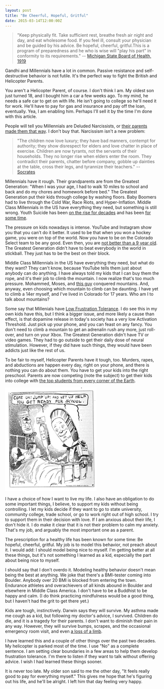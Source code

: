 ```yaml
---
layout: post
title: "Be Cheerful, Hopeful, Gritful"
date: 2015-03-14T12:00:00Z
---
```



> "Keep physically fit. Take sufficient rest, breathe fresh air night and day, and eat wholesome food. If you feel ill, consult your physician and be guided by his advice. Be hopeful, cheerful, gritful.This is a program of preparedness and he who is wise will "play his part" in conformity to its requirements." --
> [Michigan State Board of Health, 1919](http://n99.us/xjy)

Gandhi and Millennials have a lot in common. Passive resistance and self-destructive behavior is not futile. It's the perfect way to fight the British and Helicopter Parents.

You aren't a Helicopter Parent, of course. I don't think I am. My oldest son just turned 18, and I bought him a car a few weeks ago. To my mind, he needs a safe car to get on with life. He isn't going to college so he'll need it for work. He'll have to pay for gas and insurance and pay off the loan, eventually. Yea, I am enabling him. Perhaps I'll sell it by the time I'm done with this article.

People will tell you Millennials are Deluded Narcissists, or
[their parents made them that way](http://n99.us/hxk).
I don't buy that. Narcissism isn't a new problem:


> "The children now love luxury; they have bad manners, contempt for authority; they show disrespect for elders and love chatter in place of exercise. Children are now tyrants, not the servants of their households. They no longer rise when elders enter the room. They contradict their parents, chatter before company, gobble up dainties at the table, cross their legs, and tyrannize their teachers." --
> [Socrates](http://n99.us/aff)

Millennials have it rough. Their grandparents are from the Greatest Generation: "When I was your age, I had to walk 10 miles to school and back and do my chores and homework before bed." The Greatest Generation put their kids through college by washing floors. Baby Boomers had to live through the Cold War, Race Riots, and Hyper-Inflation. Middle Class Millennials in the US have everything they need, but something is still wrong. Youth Suicide has been
[on the rise for decades](http://n99.us/mdh) and has been
[for some time](http://n99.us/omb).

The pressure on kids nowadays is intense. YouTube and Instagram show you that you can't do it better. It used to be that when you won a hockey game, you were on top of the world. Now you have to be on the Colorado Select team to be any good. Even then, you are
[not better than a 9 year old](http://n99.us/hxr).
The Greatest Generation didn't have to beat everybody in the world in stickball. They just has to be the best on their block.

Middle Class Millennials in the US have everything they need, but what do they want? They can't know, because YouTube tells them just about anybody can do anything. I have always told my kids that I can buy them the rope, and it's their job to climb the mountain. I now realize that's too much pressure. Mohammed, Moses, and
[this guy](http://n99.us/tow) conquered mountains. And, anyway, even choosing which mountain to climb can be daunting. I have yet to climb a 14er myself, and I've lived in Colorado for 17 years. Who am I to talk about mountains?

Some say that Millenials have
[Low Frustration Tolerance](http://n99.us/uln).
I do see this in my own kids have this, but
I think a bigger issue, and more likely a cause than effect, is that dopamine release in today's society has a very low Activation Threshold. Just pick up your phone, and you can feast on any fancy. You don't need to climb a mountain to get an adrenalin rush any more, just roll-over, and turn on your Xbox. The Greatest Generation didn't have TV or video games. They had to go outside to get their daily dose of neural stimulation. However, if they did have such things, they would have been addicts just like the rest of us.

To be fair to myself, Helicopter Parents have it tough, too. Murders, rapes, and abductions are happen every day, right on your phone, and there is nothing you can do about them. You have to get your kids into the right preschool. Parents are now competing (note the subject) to get their kids into college with
[the top students from every corner of the Earth](http://n99.us/hiy).

[![Come On! Jump Up! And Let us Help you get ready for school](/assets/i/get-ready-for-school.gif)](http://n99.us/xga)

I have a choice of how I want to live my life. I also have an obligation to do some important things, I believe, to support my kids without being controlling.
I let my kids decide if they want to
go to state university, community college, trade school, or go to work right out of high school. I try to support them in their decision with love. If I am anxious about their life, I don't
hide it. I do make it clear that it is not their problem to calm my anxiety. That's my job, and arguably the most important one as a parent.

The prescription for a healthy life has been known for some time: Be hopeful, cheerful, gritful. My job is to model this behavior, not preach about it. I would add: I should model being nice to myself. I'm getting better at all these things, but it's not something I learned as a kid, especially the part about being nice to myself.

I should say that I don't overdo it. Modeling healthy behavior doesn't mean being the best at anything. We joke that there's a BMI-tester coming into Boulder. Anybody over 20 BMI is blocked from entering the town. Endurance athletes and overachievers of all kinds abound in Boulder and elsewhere in Middle Class America. I don't have to be a Buddhist to be happy and calm. (I do think practicing mindfulness would be a good thing, but I haven't had the grit to get there yet.)

Kids are tough, instinctively. Darwin says they will survive. My asthma made me cough as a kid, but following my doctor's advice, I survived. Children do die, and it is a tragedy for their parents. I don't want to diminish their pain in any way. However, they will survive bumps, scrapes, and the occasional emergency room visit, and
even
[a loss of a limb](http://n99.us/rrn).

I have learned this and a couple of other things over the past two decades.
My helicopter is parked most of the time. I use "No" as a complete sentence. I am setting clear boundaries in a few areas to help them develop frustration tolerance. I'm there to listen if they want to talk without offering advice. I wish I had learned these things sooner.

It is never too late. My older son said to me the other day, "It feels really good to pay for everything myself." This gives me hope that he's figuring out his life, and he'll be alright. I left him that day feeling very happy.


